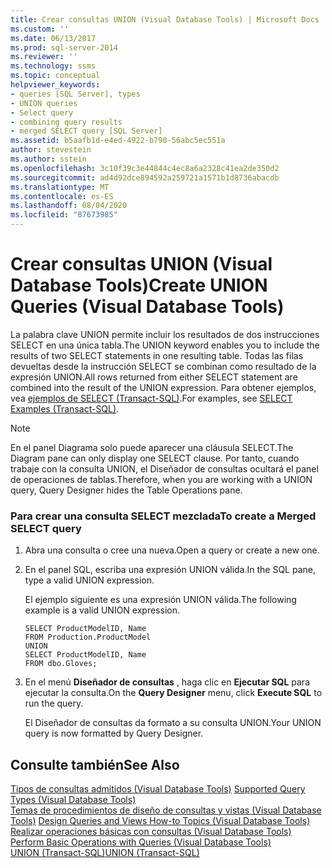 ```yaml
---
title: Crear consultas UNION (Visual Database Tools) | Microsoft Docs
ms.custom: ''
ms.date: 06/13/2017
ms.prod: sql-server-2014
ms.reviewer: ''
ms.technology: ssms
ms.topic: conceptual
helpviewer_keywords:
- queries [SQL Server], types
- UNION queries
- Select query
- combining query results
- merged SELECT query [SQL Server]
ms.assetid: b5aafb1d-e4ed-4922-b790-56abc5ec551a
author: stevestein
ms.author: sstein
ms.openlocfilehash: 3c10f39c3e44844c4ec8a6a2328c41ea2de350d2
ms.sourcegitcommit: ad4d92dce894592a259721a1571b1d8736abacdb
ms.translationtype: MT
ms.contentlocale: es-ES
ms.lasthandoff: 08/04/2020
ms.locfileid: "87673985"
---
```

# <a name="create-union-queries-visual-database-tools"></a><span data-ttu-id="86b6e-102">Crear consultas UNION (Visual Database Tools)</span><span class="sxs-lookup"><span data-stu-id="86b6e-102">Create UNION Queries (Visual Database Tools)</span></span>
  <span data-ttu-id="86b6e-103">La palabra clave UNION permite incluir los resultados de dos instrucciones SELECT en una única tabla.</span><span class="sxs-lookup"><span data-stu-id="86b6e-103">The UNION keyword enables you to include the results of two SELECT statements in one resulting table.</span></span> <span data-ttu-id="86b6e-104">Todas las filas devueltas desde la instrucción SELECT se combinan como resultado de la expresión UNION.</span><span class="sxs-lookup"><span data-stu-id="86b6e-104">All rows returned from either SELECT statement are combined into the result of the UNION expression.</span></span> <span data-ttu-id="86b6e-105">Para obtener ejemplos, vea [ejemplos de SELECT &#40;Transact-SQL&#41;](/sql/t-sql/queries/select-examples-transact-sql).</span><span class="sxs-lookup"><span data-stu-id="86b6e-105">For examples, see [SELECT Examples &#40;Transact-SQL&#41;](/sql/t-sql/queries/select-examples-transact-sql).</span></span>  
  
> [!NOTE]  
>  <span data-ttu-id="86b6e-106">En el panel Diagrama solo puede aparecer una cláusula SELECT.</span><span class="sxs-lookup"><span data-stu-id="86b6e-106">The Diagram pane can only display one SELECT clause.</span></span> <span data-ttu-id="86b6e-107">Por tanto, cuando trabaje con la consulta UNION, el Diseñador de consultas ocultará el panel de operaciones de tablas.</span><span class="sxs-lookup"><span data-stu-id="86b6e-107">Therefore, when you are working with a UNION query, Query Designer hides the Table Operations pane.</span></span>  
  
### <a name="to-create-a-merged-select-query"></a><span data-ttu-id="86b6e-108">Para crear una consulta SELECT mezclada</span><span class="sxs-lookup"><span data-stu-id="86b6e-108">To create a Merged SELECT query</span></span>  
  
1.  <span data-ttu-id="86b6e-109">Abra una consulta o cree una nueva.</span><span class="sxs-lookup"><span data-stu-id="86b6e-109">Open a query or create a new one.</span></span>  
  
2.  <span data-ttu-id="86b6e-110">En el panel SQL, escriba una expresión UNION válida.</span><span class="sxs-lookup"><span data-stu-id="86b6e-110">In the SQL pane, type a valid UNION expression.</span></span>  
  
     <span data-ttu-id="86b6e-111">El ejemplo siguiente es una expresión UNION válida.</span><span class="sxs-lookup"><span data-stu-id="86b6e-111">The following example is a valid UNION expression.</span></span>  
  
    ```  
    SELECT ProductModelID, Name  
    FROM Production.ProductModel  
    UNION  
    SELECT ProductModelID, Name   
    FROM dbo.Gloves;  
    ```  
  
3.  <span data-ttu-id="86b6e-112">En el menú **Diseñador de consultas** , haga clic en **Ejecutar SQL** para ejecutar la consulta.</span><span class="sxs-lookup"><span data-stu-id="86b6e-112">On the **Query Designer** menu, click **Execute SQL** to run the query.</span></span>  
  
     <span data-ttu-id="86b6e-113">El Diseñador de consultas da formato a su consulta UNION.</span><span class="sxs-lookup"><span data-stu-id="86b6e-113">Your UNION query is now formatted by Query Designer.</span></span>  
  
## <a name="see-also"></a><span data-ttu-id="86b6e-114">Consulte también</span><span class="sxs-lookup"><span data-stu-id="86b6e-114">See Also</span></span>  
 <span data-ttu-id="86b6e-115">[Tipos de consultas admitidos &#40;Visual Database Tools&#41;](visual-database-tools.md) </span><span class="sxs-lookup"><span data-stu-id="86b6e-115">[Supported Query Types &#40;Visual Database Tools&#41;](visual-database-tools.md) </span></span>  
 <span data-ttu-id="86b6e-116">[Temas de procedimientos de diseño de consultas y vistas &#40;Visual Database Tools&#41;](design-queries-and-views-how-to-topics-visual-database-tools.md) </span><span class="sxs-lookup"><span data-stu-id="86b6e-116">[Design Queries and Views How-to Topics &#40;Visual Database Tools&#41;](design-queries-and-views-how-to-topics-visual-database-tools.md) </span></span>  
 <span data-ttu-id="86b6e-117">[Realizar operaciones básicas con consultas &#40;Visual Database Tools&#41;](perform-basic-operations-with-queries-visual-database-tools.md) </span><span class="sxs-lookup"><span data-stu-id="86b6e-117">[Perform Basic Operations with Queries &#40;Visual Database Tools&#41;](perform-basic-operations-with-queries-visual-database-tools.md) </span></span>  
 [<span data-ttu-id="86b6e-118">UNION &#40;Transact-SQL&#41;</span><span class="sxs-lookup"><span data-stu-id="86b6e-118">UNION &#40;Transact-SQL&#41;</span></span>](/sql/t-sql/language-elements/set-operators-union-transact-sql)  
  
  
